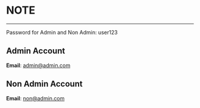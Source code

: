 # NOTE 
_______

Password for Admin and Non Admin: user123

## Admin Account
**Email**: admin@admin.com

## Non Admin Account
**Email**: non@admin.com
